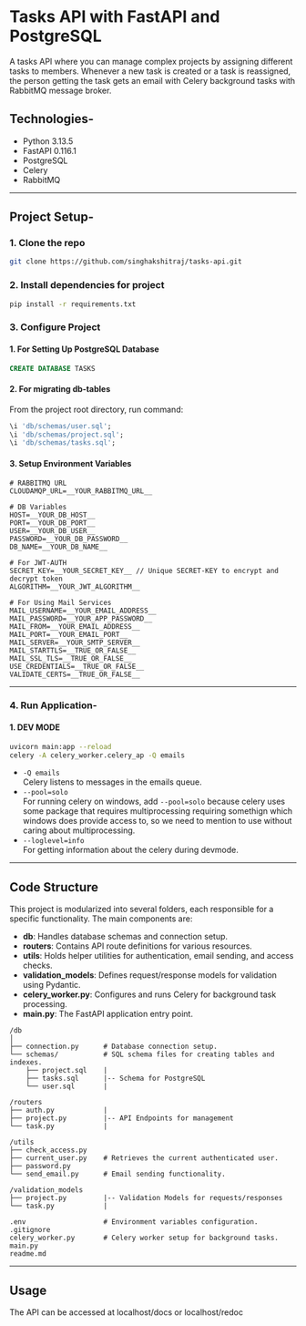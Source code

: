 # Tasks API with FastAPI and PostgreSQL

A tasks API where you can manage complex projects by assigning different tasks to members. Whenever a new task is created or a task is reassigned, the person getting the task gets an email with Celery background tasks with RabbitMQ message broker.

## Technologies-
- Python 3.13.5
- FastAPI 0.116.1
- PostgreSQL
- Celery
- RabbitMQ

---

## Project Setup-

### 1. Clone the repo
```bash
git clone https://github.com/singhakshitraj/tasks-api.git
```

### 2. Install dependencies for project
```bash
pip install -r requirements.txt
```

### 3. Configure Project

#### 1. For Setting Up PostgreSQL Database
```sql
CREATE DATABASE TASKS
```

#### 2. For migrating db-tables  
From the project root directory, run command:
```sql
\i 'db/schemas/user.sql';
\i 'db/schemas/project.sql';
\i 'db/schemas/tasks.sql';
```

#### 3. Setup Environment Variables
```env
# RABBITMQ URL
CLOUDAMQP_URL=__YOUR_RABBITMQ_URL__

# DB Variables
HOST=__YOUR_DB_HOST__
PORT=__YOUR_DB_PORT__
USER=__YOUR_DB_USER__
PASSWORD=__YOUR_DB_PASSWORD__
DB_NAME=__YOUR_DB_NAME__

# For JWT-AUTH
SECRET_KEY=__YOUR_SECRET_KEY__ // Unique SECRET-KEY to encrypt and decrypt token
ALGORITHM=__YOUR_JWT_ALGORITHM__

# For Using Mail Services
MAIL_USERNAME=__YOUR_EMAIL_ADDRESS__
MAIL_PASSWORD=__YOUR_APP_PASSWORD__
MAIL_FROM=__YOUR_EMAIL_ADDRESS__
MAIL_PORT=__YOUR_EMAIL_PORT__
MAIL_SERVER=__YOUR_SMTP_SERVER__
MAIL_STARTTLS=__TRUE_OR_FALSE__
MAIL_SSL_TLS=__TRUE_OR_FALSE__
USE_CREDENTIALS=__TRUE_OR_FALSE__
VALIDATE_CERTS=__TRUE_OR_FALSE__
```

---

### 4. Run Application-
#### 1. DEV MODE
```bash
uvicorn main:app --reload
celery -A celery_worker.celery_ap -Q emails
```

- `-Q emails`  
  Celery listens to messages in the emails queue.  
- `--pool=solo`  
  For running celery on windows, add `--pool=solo` because celery uses some package that requires multiprocessing requiring somethign which windows does provide access to, so we need to mention to use without caring about multiprocessing.  
- `--loglevel=info`  
  For getting information about the celery during devmode.

---

## Code Structure

This project is modularized into several folders, each responsible for a specific functionality. The main components are:

- **db**: Handles database schemas and connection setup.
- **routers**: Contains API route definitions for various resources.
- **utils**: Holds helper utilities for authentication, email sending, and access checks.
- **validation_models**: Defines request/response models for validation using Pydantic.
- **celery_worker.py**: Configures and runs Celery for background task processing.
- **main.py**: The FastAPI application entry point.

```
/db
│
├── connection.py      # Database connection setup.
└── schemas/           # SQL schema files for creating tables and indexes.
    ├── project.sql    |
    ├── tasks.sql      |-- Schema for PostgreSQL
    └── user.sql       |

/routers
├── auth.py            |
├── project.py         |-- API Endpoints for management
└── task.py            |

/utils
├── check_access.py    
├── current_user.py    # Retrieves the current authenticated user.
├── password.py
└── send_email.py      # Email sending functionality.

/validation_models	
├── project.py         |-- Validation Models for requests/responses 
└── task.py            |

.env                   # Environment variables configuration.
.gitignore          
celery_worker.py       # Celery worker setup for background tasks.
main.py                
readme.md              
```

---

## Usage

The API can be accessed at localhost/docs or localhost/redoc